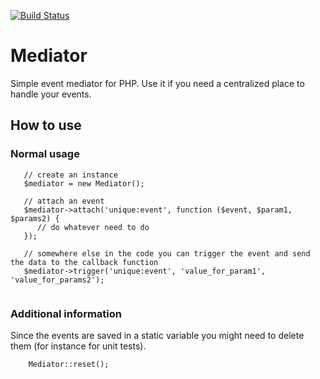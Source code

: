 [![Build Status](https://travis-ci.org/messyOne/mediator.svg?branch=master)](https://travis-ci.org/messyOne/mediator)

# Mediator
Simple event mediator for PHP. Use it if you need a centralized place to handle your events. 

## How to use
### Normal usage
```
   // create an instance
   $mediator = new Mediator();
   
   // attach an event
   $mediator->attach('unique:event', function ($event, $param1, $params2) {
      // do whatever need to do
   });
   
   // somewhere else in the code you can trigger the event and send the data to the callback function
   $mediator->trigger('unique:event', 'value_for_param1', 'value_for_params2');
   
```
### Additional information
Since the events are saved in a static variable you might need to delete them (for instance for unit tests).
```
    Mediator::reset();
```
